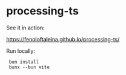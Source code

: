 processing-ts
===

See it in action:

https://fenoloftaleina.github.io/processing-ts/


Run locally:
```
 bun install
 bunx --bun vite
```
